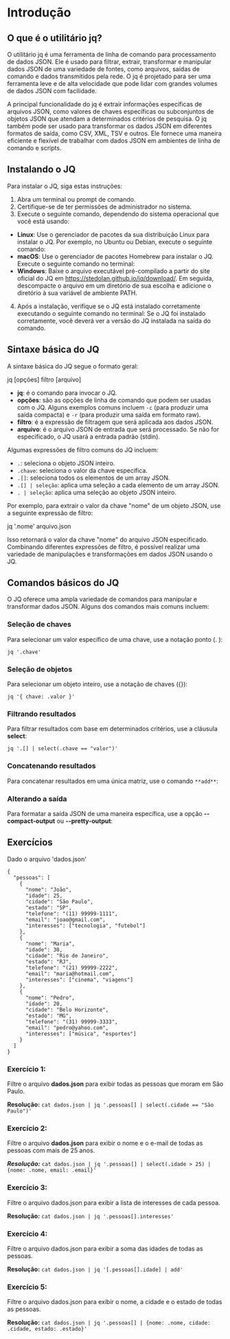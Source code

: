 # Introdução

## O que é o utilitário jq?

O utilitário jq é uma ferramenta de linha de comando para processamento de dados JSON. Ele é usado para filtrar, extrair, transformar e manipular dados JSON de uma variedade de fontes, como arquivos, saídas de comando e dados transmitidos pela rede. O jq é projetado para ser uma ferramenta leve e de alta velocidade que pode lidar com grandes volumes de dados JSON com facilidade.

A principal funcionalidade do jq é extrair informações específicas de arquivos JSON, como valores de chaves específicas ou subconjuntos de objetos JSON que atendam a determinados critérios de pesquisa. O jq também pode ser usado para transformar os dados JSON em diferentes formatos de saída, como CSV, XML, TSV e outros. Ele fornece uma maneira eficiente e flexível de trabalhar com dados JSON em ambientes de linha de comando e scripts. 

## Instalando o JQ

Para instalar o JQ, siga estas instruções:

1. Abra um terminal ou prompt de comando.
2. Certifique-se de ter permissões de administrador no sistema.
3. Execute o seguinte comando, dependendo do sistema operacional que você está usando:
- **Linux**: Use o gerenciador de pacotes da sua distribuição Linux para instalar o JQ. Por exemplo, no Ubuntu ou Debian, execute o seguinte comando: 
- **macOS**: Use o gerenciador de pacotes Homebrew para instalar o JQ. Execute o seguinte comando no terminal:
- **Windows**: Baixe o arquivo executável pré-compilado a partir do site oficial do JQ em https://stedolan.github.io/jq/download/. Em seguida, descompacte o arquivo em um diretório de sua escolha e adicione o diretório à sua variável de ambiente PATH.
4. Após a instalação, verifique se o JQ está instalado corretamente executando o seguinte comando no terminal:
Se o JQ foi instalado corretamente, você deverá ver a versão do JQ instalada na saída do comando.

## Sintaxe básica do JQ

A sintaxe básica do JQ segue o formato geral:

jq [opções] filtro [arquivo]

- **jq**: é o comando para invocar o JQ.
- **opções**: são as opções de linha de comando que podem ser usadas com o JQ. Alguns exemplos comuns incluem `-c` (para produzir uma saída compacta) e `-r` (para produzir uma saída em formato raw).
- **filtro**: é a expressão de filtragem que será aplicada aos dados JSON.
- **arquivo**: é o arquivo JSON de entrada que será processado. Se não for especificado, o JQ usará a entrada padrão (stdin).

Algumas expressões de filtro comuns do JQ incluem:

- `.`: seleciona o objeto JSON inteiro.
- `.chave`: seleciona o valor da chave específica.
- `.[]`: seleciona todos os elementos de um array JSON.
- `.[] | seleção`: aplica uma seleção a cada elemento de um array JSON.
- `. | seleção`: aplica uma seleção ao objeto JSON inteiro.

Por exemplo, para extrair o valor da chave "nome" de um objeto JSON, use a seguinte expressão de filtro:

jq '.nome' arquivo.json

Isso retornará o valor da chave "nome" do arquivo JSON especificado. Combinando diferentes expressões de filtro, é possível realizar uma variedade de manipulações e transformações em dados JSON usando o JQ.

## Comandos básicos do JQ

O JQ oferece uma ampla variedade de comandos para manipular e transformar dados JSON. Alguns dos comandos mais comuns incluem:

### Seleção de chaves
Para selecionar um valor específico de uma chave, use a notação ponto (. ):
```
jq '.chave'
```

### Seleção de objetos
Para selecionar um objeto inteiro, use a notação de chaves ({}):
```
jq '{ chave: .valor }'
```
### Filtrando resultados
Para filtrar resultados com base em determinados critérios, use a cláusula **select**:
```
jq '.[] | select(.chave == "valor")'
```
### Concatenando resultados
Para concatenar resultados em uma única matriz, use o comando `**add**`:

### Alterando a saída
Para formatar a saída JSON de uma maneira específica, use a opção **--compact-output** ou **--pretty-output**:

## Exercícios

Dado o arquivo 'dados.json'
```
{
  "pessoas": [
    {
      "nome": "João",
      "idade": 25,
      "cidade": "São Paulo",
      "estado": "SP",
      "telefone": "(11) 99999-1111",
      "email": "joao@gmail.com",
      "interesses": ["tecnologia", "futebol"]
    },
    {
      "nome": "Maria",
      "idade": 30,
      "cidade": "Rio de Janeiro",
      "estado": "RJ",
      "telefone": "(21) 99999-2222",
      "email": "maria@hotmail.com",
      "interesses": ["cinema", "viagens"]
    },
    {
      "nome": "Pedro",
      "idade": 20,
      "cidade": "Belo Horizonte",
      "estado": "MG",
      "telefone": "(31) 99999-3333",
      "email": "pedro@yahoo.com",
      "interesses": ["música", "esportes"]
    }
  ]
}
```

### Exercício 1:
Filtre o arquivo **dados.json** para exibir todas as pessoas que moram em São Paulo.

**Resolução:**
```cat dados.json | jq '.pessoas[] | select(.cidade == "São Paulo")'```

### Exercício 2:
Filtre o arquivo **dados.json** para exibir o nome e o e-mail de todas as pessoas com mais de 25 anos.

***Resolução:***
```cat dados.json | jq '.pessoas[] | select(.idade > 25) | {nome: .nome, email: .email}'```

### Exercício 3:
Filtre o arquivo dados.json para exibir a lista de interesses de cada pessoa.

**Resolução:**
```cat dados.json | jq '.pessoas[].interesses'```

### Exercício 4:
Filtre o arquivo dados.json para exibir a soma das idades de todas as pessoas.

**Resolução:**
```cat dados.json | jq '[.pessoas[].idade] | add'```

### Exercício 5:
Filtre o arquivo dados.json para exibir o nome, a cidade e o estado de todas as pessoas.

**Resolução:**
```cat dados.json | jq '.pessoas[] | {nome: .nome, cidade: .cidade, estado: .estado}'```